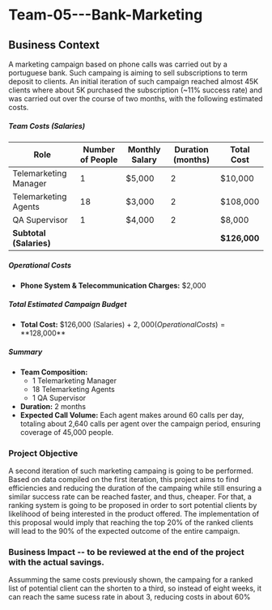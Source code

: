 # Team-05---Bank-Marketing

## Business Context


A marketing campaign based on phone calls was carried out by a portuguese bank. Such campaing is aiming to sell subscriptions to term deposit to clients. An initial iteration of such campaign reached almost 45K clients where about 5K purchased the subscription (~11% success rate) and was carried out over the course of two months, with the following estimated costs.

##### Team Costs (Salaries)

| Role                         | Number of People | Monthly Salary | Duration (months) | Total Cost  |
|------------------------------|------------------|----------------|-------------------|-------------|
| Telemarketing Manager        | 1                | $5,000         | 2                 | $10,000     |
| Telemarketing Agents         | 18               | $3,000         | 2                 | $108,000    |
| QA Supervisor                | 1                | $4,000         | 2                 | $8,000      |
| **Subtotal (Salaries)**      |                  |                |                   | **$126,000**|

##### Operational Costs

- **Phone System & Telecommunication Charges:** $2,000

##### Total Estimated Campaign Budget

- **Total Cost:** $126,000 (Salaries) + $2,000 (Operational Costs) = **$128,000**

##### Summary

- **Team Composition:**  
  - 1 Telemarketing Manager  
  - 18 Telemarketing Agents  
  - 1 QA Supervisor
- **Duration:** 2 months  
- **Expected Call Volume:** Each agent makes around 60 calls per day, totaling about 2,640 calls per agent over the campaign period, ensuring coverage of 45,000 people.



### Project Objective

A second iteration of such marketing campaing is going to be performed. Based on data compiled on the first iteration, this project aims to find efficiencies and reducing the duration of the campaing while still ensuring a similar success rate can be reached faster, and thus, cheaper. For that, a ranking system is going to be proposed in order to sort potential clients by likelihood of being interested in the product offered. The implementation of this proposal would imply that reaching the top 20% of the ranked clients will lead to the 90% of the expected outcome of the entire campaign. 

### Business Impact -- to be reviewed at the end of the project with the actual savings. 

Assumming the same costs previously shown, the campaing for a ranked list of potential client can the shorten to a third, so instead of eight weeks, it can reach the same sucess rate in about 3, reducing costs in about 60%  